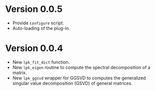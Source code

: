 # Version 0.0.5
* Provide `configure` script.
* Auto-loading of the plug-in.

# Version 0.0.4
* New `lpk_fit_dict` function.
* New `lpk_eigen` routine to compute the spectral decomposition of a matrix.
* New `lpk_ggsvd` wrapper for GGSVD to computes the generalized singular value
  decomposition (GSVD) of general matrices.
